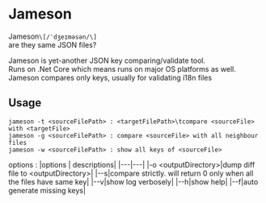 # Jameson

Jameson`\[/ˈdʒeɪməsən/\]`  
are they same JSON files?

Jameson is yet-another JSON key comparing/validate tool.  
Runs on .Net Core which means runs on major OS platforms as well.  
Jameson compares only keys, usually for validating i18n files

## Usage

    jameson -t <sourceFilePath> : <targetFilePath>\tcompare <sourceFile> with <targetFile>
    jameson -g <sourceFilePath> : compare <sourceFile> with all neighbour files
    jameson -w <sourceFilePath> : show all keys of <sourceFile>
options : 
|options | descriptions|
|---|---|
|-o \<outputDirectory\>|dump diff file to \<outputDirectory\>|
|--s|compare strictly. will return 0 only when all the files have same key|
|--v|show log verbosely|
|--h|show help|
|--f|auto generate missing keys|
